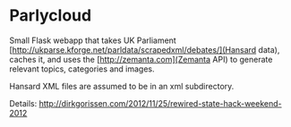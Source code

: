 Parlycloud
===========

Small Flask webapp that takes UK Parliament [http://ukparse.kforge.net/parldata/scrapedxml/debates/](Hansard data), caches it, and uses the [http://zemanta.com](Zemanta API) to generate relevant topics, categories and images.

Hansard XML files are assumed to be in an xml subdirectory.

Details: http://dirkgorissen.com/2012/11/25/rewired-state-hack-weekend-2012

